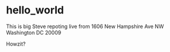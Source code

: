 # hello_world

This is big Steve repoting live from 1606 New Hampshire Ave NW Washington DC 20009

Howzit?
